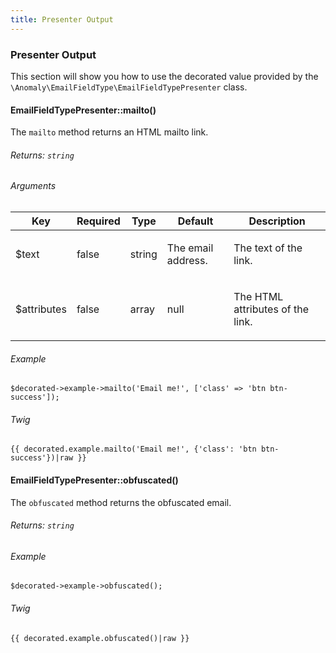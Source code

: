 ```yaml
---
title: Presenter Output
---
```


### Presenter Output

This section will show you how to use the decorated value provided by the `\Anomaly\EmailFieldType\EmailFieldTypePresenter` class.


#### EmailFieldTypePresenter::mailto()

The `mailto` method returns an HTML mailto link.

###### Returns: `string`

###### Arguments

<table class="table table-bordered table-striped">

<thead>

<tr>

<th>Key</th>

<th>Required</th>

<th>Type</th>

<th>Default</th>

<th>Description</th>

</tr>

</thead>

<tbody>

<tr>

<td>

$text

</td>

<td>

false

</td>

<td>

string

</td>

<td>

The email address.

</td>

<td>

The text of the link.

</td>

</tr>

<tr>

<td>

$attributes

</td>

<td>

false

</td>

<td>

array

</td>

<td>

null

</td>

<td>

The HTML attributes of the link.

</td>

</tr>

</tbody>

</table>

###### Example

    $decorated->example->mailto('Email me!', ['class' => 'btn btn-success']);

###### Twig

    {{ decorated.example.mailto('Email me!', {'class': 'btn btn-success'})|raw }}


#### EmailFieldTypePresenter::obfuscated()

The `obfuscated` method returns the obfuscated email.

###### Returns: `string`

###### Example

    $decorated->example->obfuscated();

###### Twig

    {{ decorated.example.obfuscated()|raw }}
